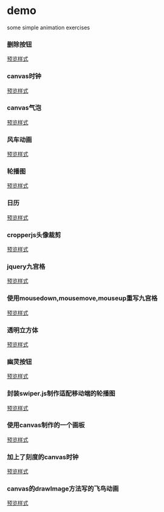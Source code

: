 <!--
 * @Author: donglei
 * @Date: 2021-04-22 20:17:17
 * @LastEditors: donglei
 * @LastEditTime: 2021-12-11 10:22:39
 * @Description: file content
 * @FilePath: \demo\README.md
-->
# demo
some simple animation exercises


### 删除按钮
[预览样式](https://ayi0906.github.io/demo/删除按钮.html)

### canvas时钟
[预览样式](https://ayi0906.github.io/demo/canvas时钟.html)

### canvas气泡
[预览样式](https://ayi0906.github.io/demo/气泡.html)

### 风车动画

[预览样式](https://ayi0906.github.io/demo/js控制的风车动画.html)

### 轮播图

[预览样式](https://ayi0906.github.io/demo/轮播图.html)

### 日历

[预览样式](https://ayi0906.github.io/demo/日历.html)

### cropperjs头像裁剪

[预览样式](https://ayi0906.github.io/demo/cropperjs写的头像裁剪/views/index.html)

### jquery九宫格

[预览样式](https://ayi0906.github.io/demo/jquery九宫格，允许随意交换位置/index.html)

### 使用mousedown,mousemove,mouseup重写九宫格

[预览样式](https://ayi0906.github.io/demo/使用mousedown，mousemove，mouseup模拟拖拽.html)

### 透明立方体

[预览样式](https://ayi0906.github.io/demo/透明立方体.html)

### 幽灵按钮

[预览样式](https://ayi0906.github.io/demo/幽灵按钮.html)

### 封装swiper.js制作适配移动端的轮播图
[预览样式](https://ayi0906.github.io/demo/轮播图swiper.js的封装/index.html)

### 使用canvas制作的一个画板
[预览样式](https://ayi0906.github.io/demo/canvas画板.html)

### 加上了刻度的canvas时钟
[预览样式](https://ayi0906.github.io/demo/加上了刻度的canvas时钟.html)

### canvas的drawImage方法写的飞鸟动画
[预览样式](https://ayi0906.github.io/demo/canvas飞鸟.html)